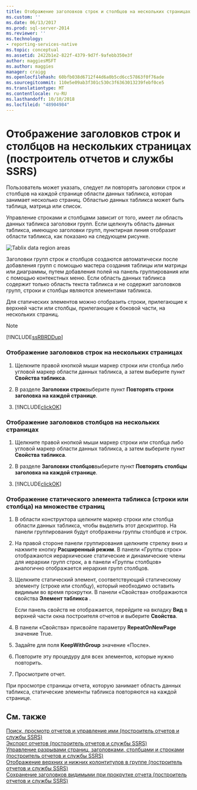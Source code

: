 ```yaml
---
title: Отображение заголовков строк и столбцов на нескольких страницах (построитель отчетов и службы SSRS) | Документы Майкрософт
ms.custom: ''
ms.date: 06/13/2017
ms.prod: sql-server-2014
ms.reviewer: ''
ms.technology:
- reporting-services-native
ms.topic: conceptual
ms.assetid: 2422b1e2-822f-4379-9d7f-9afebb350e3f
author: maggiesMSFT
ms.author: maggies
manager: craigg
ms.openlocfilehash: 60bfb038d6712f44d6a0b5cd6cc57863f0f76ade
ms.sourcegitcommit: 110e5e09ab3f301c530c3f6363013239febf0ce5
ms.translationtype: MT
ms.contentlocale: ru-RU
ms.lasthandoff: 10/10/2018
ms.locfileid: "48904984"
---
```

# <a name="display-row-and-column-headers-on-multiple-pages-report-builder-and-ssrs"></a>Отображение заголовков строк и столбцов на нескольких страницах (построитель отчетов и службы SSRS)
  Пользователь может указать, следует ли повторять заголовки строк и столбцов на каждой странице области данных табликса, которая занимает несколько страниц. Областью данных табликса может быть таблица, матрица или список.  
  
 Управление строками и столбцами зависит от того, имеет ли область данных табликса заголовки групп. Если щелкнуть область данных табликса, имеющую заголовки групп, пунктирная линия отобразит области табликса, как показано на следующем рисунке.  
  
 ![Tablix data region areas](../media/rs-tablixareas.gif "Tablix data region areas")  
  
 Заголовки групп строк и столбцов создаются автоматически после добавления групп с помощью мастера создания таблицы или матрицы или диаграммы, путем добавления полей на панель группирования или с помощью контекстных меню. Если область данных табликса содержит только область текста табликса и не содержит заголовков групп, строки и столбцы являются элементами табликса.  
  
 Для статических элементов можно отобразить строки, прилегающие к верхней части или столбцы, прилегающие к боковой части, на нескольких страниц.  
  
> [!NOTE]  
>  [!INCLUDE[ssRBRDDup](../../includes/ssrbrddup-md.md)]  
  
### <a name="to-display-row-headers-on-multiple-pages"></a>Отображение заголовков строк на нескольких страницах  
  
1.  Щелкните правой кнопкой мыши маркер строки или столбца либо угловой маркер области данных табликса, а затем выберите пункт **Свойства табликса**.  
  
2.  В разделе **Заголовки строк**выберите пункт **Повторять строки заголовка на каждой странице**.  
  
3.  [!INCLUDE[clickOK](../../../includes/clickok-md.md)]  
  
### <a name="to-display-column-headers-on-multiple-pages"></a>Отображение заголовков столбцов на нескольких страницах  
  
1.  Щелкните правой кнопкой мыши маркер строки или столбца либо угловой маркер области данных табликса, а затем выберите пункт **Свойства табликса**.  
  
2.  В разделе **Заголовки столбцов**выберите пункт **Повторять столбцы заголовка на каждой странице**.  
  
3.  [!INCLUDE[clickOK](../../../includes/clickok-md.md)]  
  
### <a name="to-display-a-static-tablix-member-row-or-column-on-multiple-pages"></a>Отображение статического элемента табликса (строки или столбца) на множестве страниц  
  
1.  В области конструктора щелкните маркер строки или столбца области данных табликса, чтобы выделить этот дескриптор. На панели группирования будут отображены группы столбцов и строк.  
  
2.  На правой стороне панели группирования щелкните стрелку вниз и нажмите кнопку **Расширенный режим**. В панели «Группы строк» отображаются иерархические статические и динамические члены для иерархии групп строк, а в панели «Группы столбцов» аналогично отображается иерархия групп столбцов.  
  
3.  Щелкните статический элемент, соответствующий статическому элементу (строке или столбцу), который необходимо оставить видимым во время прокрутки. В панели «Свойства» отображаются свойства **Элемент табликса** .  
  
     Если панель свойств не отображается, перейдите на вкладку **Вид** в верхней части окна построителя отчетов и выберите **Свойства**.  
  
4.  В панели «Свойства» присвойте параметру **RepeatOnNewPage** значение True.  
  
5.  Задайте для поля **KeepWithGroup** значение «После».  
  
6.  Повторите эту процедуру для всех элементов, которые нужно повторить.  
  
7.  Просмотрите отчет.  
  
 При просмотре страницы отчета, которую занимает область данных табликса, статические элементы табликса повторяются на каждой странице.  
  
## <a name="see-also"></a>См. также  
 [Поиск, просмотр отчетов и управление ими (построитель отчетов и службы SSRS)](../report-builder/finding-viewing-and-managing-reports-report-builder-and-ssrs.md)   
 [Экспорт отчетов &#40;построитель отчетов и службы SSRS&#41;](../report-builder/export-reports-report-builder-and-ssrs.md)   
 [Управление разрывами страниц, заголовками, столбцами и строками (построитель отчетов и службы SSRS)](controlling-page-breaks-headings-columns-and-rows-report-builder-and-ssrs.md)   
 [Отображение верхних и нижних колонтитулов в группе (построитель отчетов и службы SSRS)](display-headers-and-footers-with-a-group-report-builder-and-ssrs.md)   
 [Сохранение заголовков видимыми при прокрутке отчета (построитель отчетов и службы SSRS)](keep-headers-visible-when-scrolling-through-a-report-report-builder-and-ssrs.md)  
  
  
